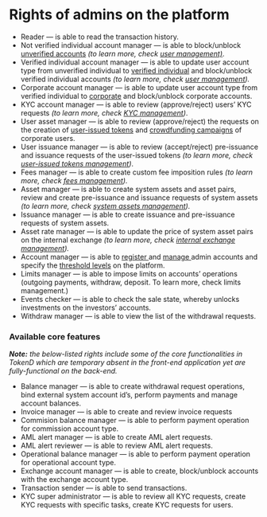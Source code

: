 # Rights of admins on the platform

* Reader — is able to read the transaction history.
* Not verified individual account manager — is able to block/unblock [unverified accounts](../../user-guide/types-of-accounts/unverified-account.md) _\(to learn more, check_ [_user management\)_](https://tokend.gitbook.io/product-guide/admins/user-management/overview).
* Verified individual account manager — is able to update user account type from unverified individual to [verified individual](../../user-guide/types-of-accounts/verified-individual-account-general.md) and block/unblock verified individual accounts _\(to learn more, check_ [_user management_](https://tokend.gitbook.io/product-guide/admins/user-management/overview)_\)._
* Corporate account manager — is able to update user account type from verified individual to [corporate](../../user-guide/types-of-accounts/corporate-account.md) and block/unblock corporate accounts.
* KYC account manager — is able to review \(approve/reject\) users’ KYC requests _\(to learn more, check_ [_KYC management_](https://tokend.gitbook.io/product-guide/admins/kyc-management/overview)_\)_.
* User asset manager — is able to review \(approve/reject\) the requests on the creation of [user-issued tokens](https://tokend.gitbook.io/product-guide/admins/user-issued-tokens-management/overview) and [crowdfunding campaigns](https://tokend.gitbook.io/product-guide/admins/crowdfunding-campaigns-management/overview) of corporate users.
* User issuance manager — is able to review \(accept/reject\) pre-issuance and issuance requests of the user-issued tokens _\(to learn more, check_ [_user-issued tokens management_](https://cryptofund.software/resources/product-guide/admins/user-issued-tokens-admins/overview-user-issued-tokens-management/)_\)_.
* Fees manager — is able to create custom fee imposition rules _\(to learn more, check_ [_fees management_](https://cryptofund.software/resources/product-guide/admins/fees-management/overview-fees-management/)_\)._
* Asset manager — is able to create system assets and asset pairs, review and create pre-issuance and issuance requests of system assets _\(to learn more, check_ [_system assets management_](https://tokend.gitbook.io/product-guide/admins/system-assets-management/overview)_\)._
* Issuance manager — is able to create issuance and pre-issuance requests of system assets.
* Asset rate manager — is able to update the price of system asset pairs on the internal exchange _\(to learn more, check_ [_internal exchange management_](https://tokend.gitbook.io/product-guide/admins/internal-exchange-management/overview)_\)._
* Account manager — is able to [register ](add-an-admin-account.md)and [manage ](./)admin accounts and specify the [threshold levels](threshold-levels.md) on the platform.
* Limits manager — is able to impose limits on accounts’ operations \(outgoing payments, withdraw, deposit. To learn more, check limits management.\)
* Events checker — is able to check the sale state, whereby unlocks investments on the investors’ accounts.
* Withdraw manager — is able to view the list of the withdrawal requests.

### Available core features <a id="available-core-features"></a>

_**Note:** the below-listed rights include some of the core functionalities in TokenD which are temporary absent in the front-end application yet are fully-functional on the back-end._

* Balance manager — is able to create withdrawal request operations, bind external system account id’s, perform payments and manage account balances.
* Invoice manager — is able to create and review invoice requests
* Commision balance manager — is able to perform payment operation for commission account type.
* AML alert manager — is able to create AML alert requests.
* AML alert reviewer — is able to review AML alert requests.
* Operational balance manager — is able to perform payment operation for operational account type.
* Exchange account manager — is able to create, block/unblock accounts with the exchange account type.
* Transaction sender — is able to send transactions.
* KYC super administrator — is able to review all KYC requests, create KYC requests with specific tasks, create KYC requests for users.

